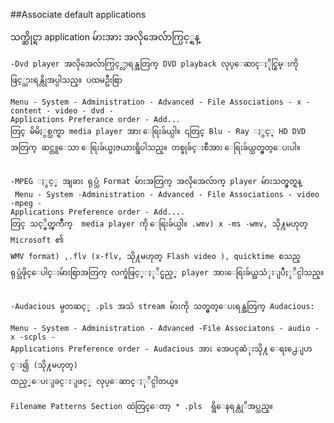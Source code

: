 ##Associate default applications

သက္ဆိုင္ရာ application မ်ားအား အလိုအေလ်ာက္ပြင့္ရန္

	-Dvd player အလိုအေလ်ာက္ပြင့္လာရန္အတြက္ DVD playback လုပ္ေဆာင္ႏိုင္စြမ္းကို
	ဖြင့္ထားရန္လိုအပ္ပါသည္။ ပထမဦးစြာ
	
	Menu - System - Administration - Advanced - File Associations - x - content - video - dvd -
	Applications Preferance order - Add...
	တြင္ မိမိႏွစ္သက္ရာ media player အား ေရြးခ်ယ္ပါ။ ၎တြင္ Blu - Ray ႏွင့္ HD DVD 
	အတြက္ ဆင္တူေသာ ေရြးခ်ယ္မႈဇယားရွိပါသည္။ တစ္ခုခ်င္းစီအား ေရြးခ်ယ္သတ္မွတ္ေပးပါ။


	-MPEG ႏွင့္ အျခား ရုပ္သံ Format မ်ားအတြက္ အလိုအေလ်ာက္ player မ်ားသတ္မွတ္ရန္
	 Menu - System -Administration - Advanced - File Associations - video -mpeg -
	Applications Preference order - Add....
	တြင္ သင့္စိတ္ၾကိဳက္  media player ကို ေရြးခ်ယ္ပါ။ .wmv) x -ms -wmv, သို႔မဟုတ္ Microsoft ၏
	WMV format) ,.flv (x-flv, သို႔မဟုတ္ Flash video ), quicktime စသည္
	ရုပ္သံဖိုင္ေပါင္းမ်ားစြာအတြက္ လက္ခံဖြင့္ႏုိင္မည့္ player အားေရြးခ်ယ္အသံုးျပဳႏုိင္ပါသည္။


	-Audacious မွတဆင့္ .pls အသံ stream မ်ားကို သတ္မွတ္ေပးရန္အတြက္ Audacious:

	Menu - System - Administration - Advanced -File Associatons - audio - x -scpls -
	Applications Preference order - Audacious အား အေပၚဆံုးသို႔ ေရႊ႕ေျပာင္း၍ (သို႔မဟုတ္)
	ထည့္ေပးျခင္းျဖင့္ လုပ္ေဆာင္ႏုိင္ပါတယ္။

	Filename Patterns Section ထဲတြင္ေတာ့ * .pls  ရွိေနရန္လုိအပ္သည္။
